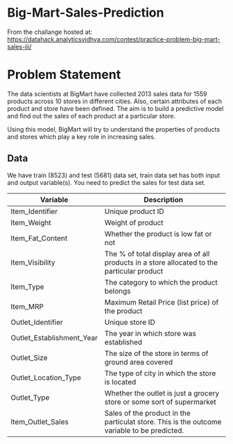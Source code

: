 # Big-Mart-Sales-Prediction

From the challange hosted at: https://datahack.analyticsvidhya.com/contest/practice-problem-big-mart-sales-iii/
# Problem Statement

The data scientists at BigMart have collected 2013 sales data for 1559 products across 10 stores in different cities. Also, certain attributes of each product and store have been defined. The aim is to build a predictive model and find out the sales of each product at a particular store.

Using this model, BigMart will try to understand the properties of products and stores which play a key role in increasing sales.

## Data
We have train (8523) and test (5681) data set, train data set has both input and output variable(s). You need to predict the sales for test data set.

  |Variable	|Description|
  |---------|---------------|
  |Item_Identifier|	Unique product ID|
  |Item_Weight|	Weight of product|
  |Item_Fat_Content|	Whether the product is low fat or not|
  |Item_Visibility	|The % of total display area of all products in a store allocated to the particular product|
  |Item_Type|	The category to which the product belongs|
  |Item_MRP|	Maximum Retail Price (list price) of the product|
  |Outlet_Identifier|	Unique store ID|
  |Outlet_Establishment_Year|	The year in which store was established|
  |Outlet_Size|	The size of the store in terms of ground area covered|
  |Outlet_Location_Type|	The type of city in which the store is located|
  |Outlet_Type|	Whether the outlet is just a grocery store or some sort of supermarket|
  |Item_Outlet_Sales|	Sales of the product in the particulat store. This is the outcome variable to be predicted.|
